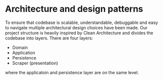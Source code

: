 ﻿# Architecture and design patterns

To ensure that codebase is scalable, understandable, debuggable and easy to navigate multiple architectural design
choices have been made. Our project structure is heavily inspired by Clean Architecture and divides the codebase into
layers. There are four layers:

- Domain
- Application
- Persistence
- Scraper (presentation)

where the applicatoin and persistence layer are on the same level.
